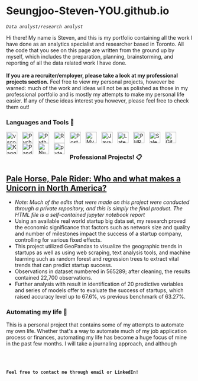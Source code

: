 # Seungjoo-Steven-YOU.github.io
*`Data analyst/research analyst`*

Hi there! My name is Steven, and this is my portfolio containing all the work I have done as an analytics specialist and researcher based in Toronto. All the code that you see on this page are written from the ground up by myself, which includes the preparation, planning, brainstorming, and reporting of all the data related work I have done. 
<br /><br />
**If you are a recruiter/employer, please take a look at my professional projects section.** Feel free to view my personal projects, however be warned: much of the work and ideas will not be as polished as those in my professional portfolio and is mostly my attempts to make my personal life easier. If any of these ideas interest you however, please feel free to check them out! 

### Languages and Tools 🧰
<img align="left" alt="vscode" width="30px" style="padding-right:10px;" src="https://cdn.jsdelivr.net/gh/devicons/devicon/icons/visualstudio/visualstudio-plain.svg" />
<img align="left" alt="Pycharm" width="30px" style="padding-right:10px;" src="https://cdn.jsdelivr.net/gh/devicons/devicon/icons/pycharm/pycharm-original.svg" />
<img align="left" alt="Python" width="30px" style="padding-right:10px;" src="https://cdn.jsdelivr.net/gh/devicons/devicon/icons/python/python-plain.svg" />
<img align="left" alt="R" width="30px" style="padding-right:10px;" src="https://cdn.jsdelivr.net/gh/devicons/devicon/icons/rstudio/rstudio-original.svg" />
<img align="left" alt="PostgreSQL" width="30px" style="padding-right:10px;" src="https://cdn.jsdelivr.net/gh/devicons/devicon/icons/postgresql/postgresql-original.svg" />
<img align="left" alt="MySQL" width="30px" style="padding-right:10px;" src="https://cdn.jsdelivr.net/gh/devicons/devicon/icons/mysql/mysql-original.svg" />
<img align="left" alt="JavaScript" width="30px" style="padding-right:10px;" src="https://cdn.jsdelivr.net/gh/devicons/devicon/icons/javascript/javascript-plain.svg" />
<img align="left" alt="Latex" width="30px" style="padding-right:10px;" src="https://cdn.jsdelivr.net/gh/devicons/devicon/icons/latex/latex-original.svg" />
<img align="left" alt="PHP" width="30px" style="padding-right:10px;" src="https://cdn.jsdelivr.net/gh/devicons/devicon/icons/php/php-original.svg" />
<img align="left" alt="Salesforce" width="30px" style="padding-right:10px;" src="https://cdn.jsdelivr.net/gh/devicons/devicon/icons/salesforce/salesforce-original.svg" />
<img align="left" alt="GitHub" width="30px" style="padding-right:10px;" src="https://cdn.jsdelivr.net/gh/devicons/devicon/icons/github/github-original.svg" />
<img align="left" alt="Kaggle" width="30px" style="padding-right:10px;" src="https://cdn.jsdelivr.net/gh/devicons/devicon/icons/kaggle/kaggle-original.svg" />
<img align="left" alt="Pandas" width="30px" style="padding-right:10px;" src="https://cdn.jsdelivr.net/gh/devicons/devicon/icons/pandas/pandas-original-wordmark.svg" />
<img align="left" alt="Numpy" width="30px" style="padding-right:10px;" src="https://cdn.jsdelivr.net/gh/devicons/devicon/icons/numpy/numpy-original-wordmark.svg" />
<img align="left" alt="pytest" width="30px" style="padding-right:10px;" src="https://cdn.jsdelivr.net/gh/devicons/devicon/icons/pytest/pytest-plain-wordmark.svg" />
<br />
<br />

### Professional Projects! :clipboard:
[Pale Horse, Pale Rider: Who and what makes a Unicorn in North America?](https://github.com/Seungjoo-Steven-YOU/Pale-Horse-Pale-Rider)
- 
- *Note: Much of the edits that were made on this project were conducted through a private repository, and this is simply the final product. The HTML file is a self-contained jupyter notebook report*
- Using an available real world startup big data set, my research proved the economic significance that factors such as network size and quality and number of milestones impact the success of a startup company, controlling for various fixed effects.
- This project utilized GeoPandas to visualize the geographic trends in startups as well as using web scraping, text analysis tools, and machine learning such as random forest and regression trees to extract vital trends that can predict startup success.
- Observations in dataset numbered in 565289; after cleaning, the results contained 22,700 observations.
- Further analysis with result in identification of 20 predictive variables and series of models offer to evaluate the success of startups, which raised accuracy level up to 67.6%, vs previous benchmark of 63.27%.

### Automating my life :dart:
This is a personal project that contains some of my attempts to automate my own life. Whether that's a way to automate much of my job application process or finances, automating my life has become a huge focus of mine in the past few months. I will take a journaling approach, and although 



<br />
<br />

**`Feel free to contact me through email or LinkedIn!`**
